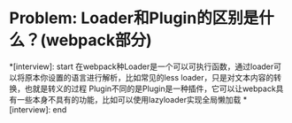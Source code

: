 # Problem: Loader和Plugin的区别是什么？(webpack部分)

*[interview]: start
在webpack种Loader是一个可以可执行函数，通过loader可以将原本你设置的语言进行解析，比如常见的less loader，只是对文本内容的转换，也就是转义的过程
Plugin不同的是Plugin是一种插件，它可以让webpack具有一些本身不具有的功能，比如可以使用lazyloader实现全局懒加载
*[interview]: end
